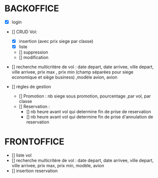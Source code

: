 # BACKOFFICE
- [X] login 

- [] CRUD Vol:
    - [X] insertion (avec prix siege par classe)
    - [X] liste 
    - [] suppression
    - [] modification

- [] recherche multicritère de vol : date depart, date arrivee, ville depart, ville arrivee, prix max , prix min (champ séparées pour siege economique et siège business) ,modèle avion, avion

- [] règles de gestion
    - [] Promotion : nb siege sous promotion, pourcentage ,par vol, par classe
    - [] Reservation : 
        - [] nb heure avant vol qui determine fin de prise de reservation
        - [] nb heure avant vol qui determine fin de prise d'annulation de reservation

# FRONTOFFICE
- [] liste vol
- [] recherche multicritère de vol : date depart, date arrivee, ville depart, ville arrivee, prix max, prix min, modèle, avion
- [] insertion reservation

